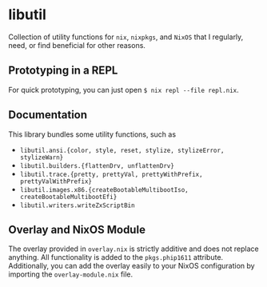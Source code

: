 # libutil

Collection of utility functions for `nix`, `nixpkgs`, and `NixOS` that I
regularly, need, or find beneficial for other reasons.

## Prototyping in a REPL

For quick prototyping, you can just open `$ nix repl --file repl.nix`.

## Documentation

This library bundles some utility functions, such as

- `libutil.ansi.{color, style, reset, stylize, stylizeError, stylizeWarn}`
- `libutil.builders.{flattenDrv, unflattenDrv}`
- `libutil.trace.{pretty, prettyVal, prettyWithPrefix, prettyValWithPrefix}`
- `libutil.images.x86.{createBootableMultibootIso, createBootableMultibootEfi}`
- `libutil.writers.writeZxScriptBin`

## Overlay and NixOS Module

The overlay provided in `overlay.nix` is strictly additive and does not replace
anything. All functionality is added to the `pkgs.phip1611` attribute.
Additionally, you can add the overlay easily to your NixOS configuration by
importing the `overlay-module.nix` file.
